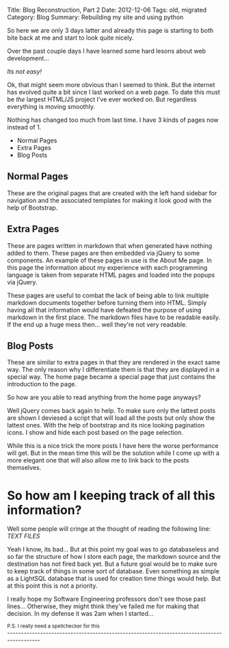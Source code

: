 Title: Blog Reconstruction, Part 2
Date: 2012-12-06
Tags: old, migrated
Category: Blog
Summary: Rebuilding my site and using python


So here we are only 3 days latter and already this page is starting to both bite back at me
and start to look quite nicely.  
  
Over the past couple days I have learned some hard lesons about web development...  
  
  
*Its not easy!*  
  
  
Ok, that might seem more obvious than I seemed to think. But the internet has 
evolved quite a bit since I last worked on a web page. To date this must be *the*
largest HTML/JS project I've ever worked on. But regardless everything is 
moving smoothly.  
  
Nothing has changed too much from last time. I have 3 kinds of pages now instead of 1.
  
*    Normal Pages
*    Extra Pages
*    Blog Posts

## Normal Pages ##
These are the original pages that are created with the left hand sidebar for navigation and
the associated templates for making it look good with the help of Bootstrap.

## Extra Pages ##
These are pages written in markdown that when generated have nothing added to them. 
These pages are then embedded via jQuery to some components. An example of these pages 
in use is the About Me page. In this page the information about my experience with each
programming language is taken from separate HTML pages and loaded into the popups 
via jQuery.  
  
These pages are useful to combat the lack of being able to link multiple 
markdown documents together before turning them into HTML. Simply having all 
that information would have defeated the purpose of using markdown in the first place. The
markdown files have to be readable easily. If the end up a huge mess then... well 
they're not very readable.

## Blog Posts ##
These are similar to extra pages in that they are rendered in the exact same way. The 
only reason why I differentiate them is that they are displayed in a special way. The home
page became a special page that just contains the introduction to the page.
  
So how are you able to read anything from the home page anyways?
  
  
Well jQuery comes back again to help. To make sure only the lattest posts are shown
I deviesed a script that will load all the posts but only show the lattest ones. With the 
help of bootstrap and its nice looking pagination icons. I show and hide each post 
based on the page selection.  
  
While this is a nice trick the more posts I have here the worse performance will get. But
in the mean time this will be the solution while I come up with a more elegant one that 
will also allow me to link back to the posts themselves.

# So how am I keeping track of all this information? #
Well some people will cringe at the thought of reading the following line:
*TEXT FILES*
  
  
Yeah I know, its bad... But at this point my goal was to go databaseless and so far 
the structure of how I store each page, the markdown source and the destination has not
fired back yet. But a future goal would be to make sure to keep track of things in 
some sort of database. Even something as simple as a LightSQL database that is used for 
creation time things would help. But at this point this is not a priority.
  
I really hope my Software Engineering professors don't see those past lines... Otherwise,
they might think they've failed me for making that decision. In my defense it was 2am when
I started...
<div>
<small>P.S. I really need a spellchecker for this</small>
</div>
------------------------------------------------------------------------------------------